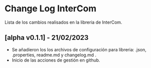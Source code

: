 # Change Log InterCom </br>

Lista de los cambios realisados en la libreria de InterCom. </br>

## [alpha v0.1.1] - 21/02/2023
- Se añadieron los los archivos de configuración para libreria: .json, .properties, readme.md y changelog.md .
- Inicio de las acciones de gestión en github.